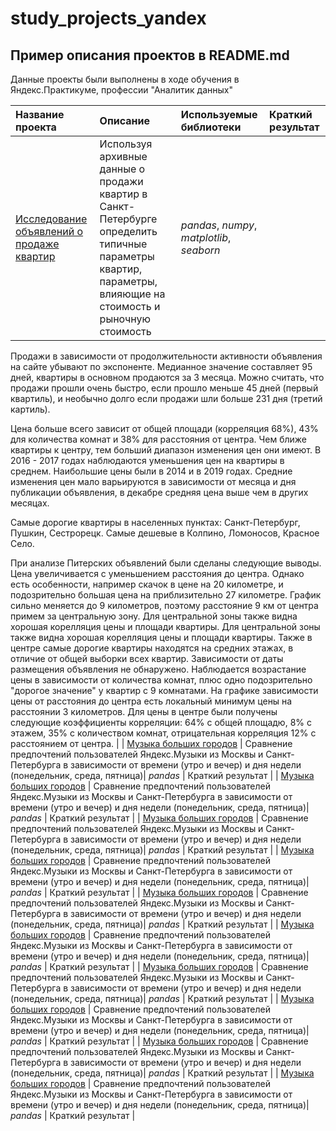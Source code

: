 # study_projects_yandex


## Пример описания проектов в README.md

Данные проекты были выполнены в ходе обучения в Яндекс.Практикуме, профессии "Аналитик данных" 

| Название проекта | Описание | Используемые библиотеки | Краткий результат |
| :---------------------- | :---------------------- | :---------------------- | :---------------------- |
| [Исследование объявлений о продаже квартир](1_EDA_apartaments) | Используя архивные данные о продажи квартир в Санкт-Петербурге определить типичные параметры квартир, параметры, влияющие на стоимость и рыночную стоимость| *pandas*, *numpy*, *matplotlib*, *seaborn* | 


Продажи в зависимости от продолжительности активности объявления на сайте убывают по экспоненте. Медианное значение составляет 95 дней, квартиры в основном продаются за 3 месяца. Можно считать, что продажи прошли очень быстро, если прошло меньше 45 дней (первый квартиль), и необычно долго если продажи шли больше 231 дня (третий картиль).

Цена больше всего зависит от общей площади (корреляция 68%), 43% для количества комнат и 38% для расстояния от центра. Чем ближе квартиры к центру, тем больший диапазон изменения цен они имеют. В 2016 - 2017 годах наблюдаются уменьшения цен на квартиры в среднем. Наибольшие цены были в 2014 и в 2019 годах. Средние изменения цен мало варьируются в зависимости от месяца и дня публикации объявления, в декабре средняя цена выше чем в других месяцах.

Самые дорогие квартиры в населенных пунктах: Санкт-Петербург, Пушкин, Сестрорецк. Самые дешевые в Колпино, Ломоносов, Красное Село. 

При анализе Питерских объявлений были сделаны следующие выводы. Цена увеличивается с уменьшением расстояния до центра. Однако есть особенности, например скачок в цене на 20 километре, и подозрительно большая цена на приблизительно 27 километре. График сильно меняется до 9 километров, поэтому расстояние 9 км от центра примем за центральную зону. Для центральной зоны также видна хорошая корелляция цены и площади квартиры. Для центральной зоны также видна хорошая корелляция цены и площади квартиры. Также в центре самые дорогие квартиры находятся на средних этажах, в отличие от общей выборки всех квартир. Зависимости от даты размещения объявления не обнаружено. Наблюдается возрастание цены в зависимости от количества комнат, плюс одно подозрительно "дорогое значение" у квартир с 9 комнатами. На графике зависимости цены от расстояния до центра есть локальный минимум цены на расстоянии 3 километров. Для цены в центре были получены следующие коэффициенты корреляции: 64% с общей площадю, 8% с этажем, 35% с количеством комнат, отрицательная корреляция 12% с расстоянием от центра. |
| [Музыка больших городов](big_cities_music) | Сравнение предпочтений пользователей Яндекс.Музыки из Москвы и Санкт-Петербурга в зависимости от времени (утро и вечер) и дня недели (понедельник, среда, пятница)| *pandas* | Краткий результат |
| [Музыка больших городов](big_cities_music) | Сравнение предпочтений пользователей Яндекс.Музыки из Москвы и Санкт-Петербурга в зависимости от времени (утро и вечер) и дня недели (понедельник, среда, пятница)| *pandas* | Краткий результат |
| [Музыка больших городов](big_cities_music) | Сравнение предпочтений пользователей Яндекс.Музыки из Москвы и Санкт-Петербурга в зависимости от времени (утро и вечер) и дня недели (понедельник, среда, пятница)| *pandas* | Краткий результат |
| [Музыка больших городов](big_cities_music) | Сравнение предпочтений пользователей Яндекс.Музыки из Москвы и Санкт-Петербурга в зависимости от времени (утро и вечер) и дня недели (понедельник, среда, пятница)| *pandas* | Краткий результат |
| [Музыка больших городов](big_cities_music) | Сравнение предпочтений пользователей Яндекс.Музыки из Москвы и Санкт-Петербурга в зависимости от времени (утро и вечер) и дня недели (понедельник, среда, пятница)| *pandas* | Краткий результат |
| [Музыка больших городов](big_cities_music) | Сравнение предпочтений пользователей Яндекс.Музыки из Москвы и Санкт-Петербурга в зависимости от времени (утро и вечер) и дня недели (понедельник, среда, пятница)| *pandas* | Краткий результат |
| [Музыка больших городов](big_cities_music) | Сравнение предпочтений пользователей Яндекс.Музыки из Москвы и Санкт-Петербурга в зависимости от времени (утро и вечер) и дня недели (понедельник, среда, пятница)| *pandas* | Краткий результат |
| [Музыка больших городов](big_cities_music) | Сравнение предпочтений пользователей Яндекс.Музыки из Москвы и Санкт-Петербурга в зависимости от времени (утро и вечер) и дня недели (понедельник, среда, пятница)| *pandas* | Краткий результат |
| [Музыка больших городов](big_cities_music) | Сравнение предпочтений пользователей Яндекс.Музыки из Москвы и Санкт-Петербурга в зависимости от времени (утро и вечер) и дня недели (понедельник, среда, пятница)| *pandas* | Краткий результат |
| [Музыка больших городов](big_cities_music) | Сравнение предпочтений пользователей Яндекс.Музыки из Москвы и Санкт-Петербурга в зависимости от времени (утро и вечер) и дня недели (понедельник, среда, пятница)| *pandas* | Краткий результат |
